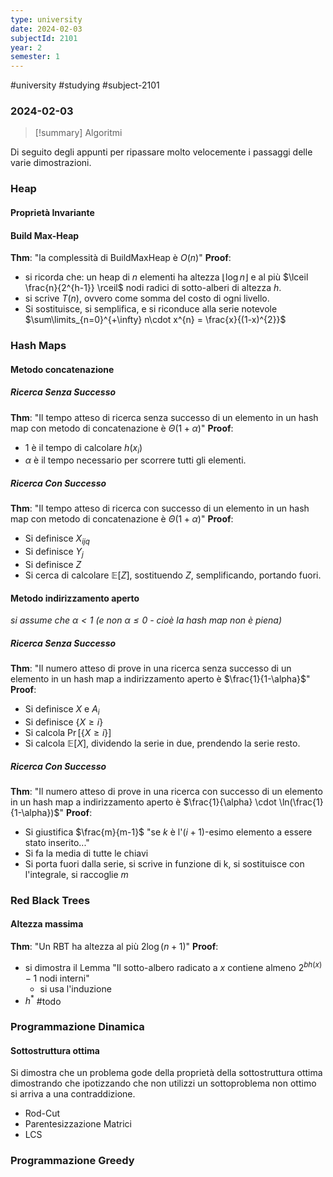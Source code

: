```yaml
---
type: university
date: 2024-02-03
subjectId: 2101
year: 2
semester: 1
---
```

#university #studying #subject-2101
### 2024-02-03
> [!summary] Algoritmi

Di seguito degli appunti per ripassare molto velocemente i passaggi delle varie dimostrazioni.
### Heap
#### Proprietà Invariante
#### Build Max-Heap
**Thm**: "la complessità di BuildMaxHeap è $O(n)$"
**Proof**:
- si ricorda che: un heap di $n$ elementi ha altezza $\lfloor \log n \rfloor$ e al più $\lceil \frac{n}{2^{h-1}} \rceil$ nodi radici di sotto-alberi di altezza $h$.
- si scrive $T(n)$, ovvero come somma del costo di ogni livello.
- Si sostituisce, si semplifica, e si riconduce alla serie notevole $\sum\limits_{n=0}^{+\infty} n\cdot x^{n} = \frac{x}{(1-x)^{2}}$
### Hash Maps
#### Metodo concatenazione
##### Ricerca Senza Successo
**Thm**: "Il tempo atteso di ricerca senza successo di un elemento in un hash map con metodo di concatenazione è $\Theta (1 + \alpha)$"
**Proof**:
- $1$ è il tempo di calcolare $h(x_{i})$
- $\alpha$ è il tempo necessario per scorrere tutti gli elementi.
##### Ricerca Con Successo
**Thm**: "Il tempo atteso di ricerca con successo di un elemento in un hash map con metodo di concatenazione è $\Theta (1 + \alpha)$"
**Proof**:
- Si definisce $X_{ijq}$
- Si definisce $Y_{j}$
- Si definisce $Z$
- Si cerca di calcolare $\mathbb{E}[Z]$, sostituendo $Z$, semplificando, portando fuori.
#### Metodo indirizzamento aperto
*si assume che $\alpha < 1$ (e non $\alpha\leq0$ - cioè la hash map non è piena)*
##### Ricerca Senza Successo
**Thm**: "Il numero atteso di prove in una ricerca senza successo di un elemento in un hash map a indirizzamento aperto è $\frac{1}{1-\alpha}$"
**Proof**:
- Si definisce $X$ e $A_{i}$
- Si definisce $\{X \geq i\}$
- Si calcola $\Pr[\{X \geq i\}]$
- Si calcola $\mathbb{E}[X]$, dividendo la serie in due, prendendo la serie resto.
##### Ricerca Con Successo
**Thm**: "Il numero atteso di prove in una ricerca con successo di un elemento in un hash map a indirizzamento aperto è $\frac{1}{\alpha} \cdot \ln(\frac{1}{1-\alpha})$"
**Proof**:
- Si giustifica $\frac{m}{m-1}$ "se $k$ è l'$(i+1)$-esimo elemento a essere stato inserito..."
- Si fa la media di tutte le chiavi
- Si porta fuori dalla serie, si scrive in funzione di k, si sostituisce con l'integrale, si raccoglie $m$

### Red Black Trees
#### Altezza massima
**Thm**: "Un RBT ha altezza al più $2\log (n+1)$"
**Proof**:
- si dimostra il Lemma "Il sotto-albero radicato a $x$ contiene almeno $2^{bh(x)}-1$ nodi interni"
	- si usa l'induzione
- $h^{*}$ #todo

### Programmazione Dinamica
#### Sottostruttura ottima
Si dimostra che un problema gode della proprietà della sottostruttura ottima dimostrando che ipotizzando che non utilizzi un sottoproblema non ottimo si arriva a una contraddizione.
- Rod-Cut
- Parentesizzazione Matrici
- LCS

### Programmazione Greedy

